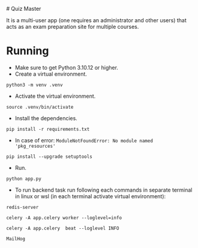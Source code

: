 ﻿﻿# Quiz Master

It is a multi-user app (one requires an administrator and other users) that acts as an exam preparation site for multiple courses.

# Running

- Make sure to get Python 3.10.12 or higher.
- Create a virtual environment.

```
python3 -m venv .venv
```

- Activate the virtual environment.

```
source .venv/bin/activate
```

- Install the dependencies.

```
pip install -r requirements.txt
```

- In case of error: `ModuleNotFoundError: No module named 'pkg_resources'`

```
pip install --upgrade setuptools
```

- Run.

```
python app.py
```

- To run backend task run following each commands in separate terminal in linux or wsl (in each terminal activate virtual environment):

```
redis-server
```

```
celery -A app.celery worker --loglevel=info
```

```
celery -A app.celery  beat --loglevel INFO
```

```
MailHog
```
